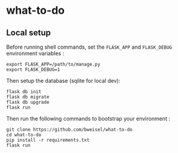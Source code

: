 # what-to-do

## Local setup
Before running shell commands, set the `FLASK_APP` and `FLASK_DEBUG`
environment variables :

    export FLASK_APP=/path/to/manage.py
    export FLASK_DEBUG=1

Then setup the database (sqlite for local dev):

    flask db init
    flask db migrate
    flask db upgrade
    flask run

Then run the following commands to bootstrap your environment :

    git clone https://github.com/bweisel/what-to-do
    cd what-to-do
    pip install -r requirements.txt
    flask run
